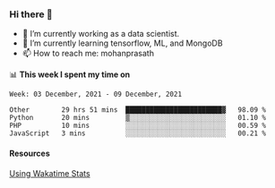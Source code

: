 ### Hi there 👋

- 🔭 I’m currently working as a data scientist.
- 🌱 I’m currently learning tensorflow, ML, and MongoDB
- 📫 How to reach me: mohanprasath

📊 **This week I spent my time on**
<!--START_SECTION:waka-->
```text
Week: 03 December, 2021 - 09 December, 2021

Other        29 hrs 51 mins  ████████████████████████▓   98.09 % 
Python       20 mins         ▒░░░░░░░░░░░░░░░░░░░░░░░░   01.10 % 
PHP          10 mins         ░░░░░░░░░░░░░░░░░░░░░░░░░   00.59 % 
JavaScript   3 mins          ░░░░░░░░░░░░░░░░░░░░░░░░░   00.21 % 
```
<!--END_SECTION:waka-->

#### Resources
[Using Wakatime Stats](https://github.com/marketplace/actions/waka-readme)
